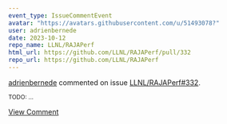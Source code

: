 ```yaml
---
event_type: IssueCommentEvent
avatar: "https://avatars.githubusercontent.com/u/51493078?"
user: adrienbernede
date: 2023-10-12
repo_name: LLNL/RAJAPerf
html_url: https://github.com/LLNL/RAJAPerf/pull/332
repo_url: https://github.com/LLNL/RAJAPerf
---
```


<a href='https://github.com/adrienbernede' target='_blank'>adrienbernede</a> commented on issue <a href='https://github.com/LLNL/RAJAPerf/pull/332' target='_blank'>LLNL/RAJAPerf#332</a>.

<small>TODO: ...</small>

<a href='https://github.com/LLNL/RAJAPerf/pull/332' target='_blank'>View Comment</a>